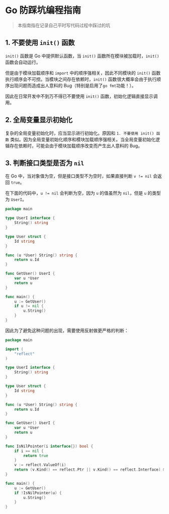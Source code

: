 # Go 防踩坑编程指南

> 本指南指在记录自己平时写代码过程中踩过的坑

## 1. 不要使用 `init()` 函数

`init()` 函数是 Go 中提供默认函数，当 `init()` 函数所在模块被加载时，`init()` 函数会自动运行。

但是由于模块加载顺序和 `import` 中的顺序强相关，因此不同模块的 `init()` 函数执行顺序会不可控。当模块之间存在依赖时，`init()` 函数很大概率会由于执行顺序出现问题而造成出人意料的 Bug（特别是启用了`go fmt`功能！）。

因此在日常开发中不到万不得已不要使用 `init()` 函数，初始化逻辑直接显示调用。

 

## 2. 全局变量显示初始化

复杂的全局变量初始化时，应当显示进行初始化。原因和 `1. 不要使用 init() 函数` 类似。因为全局变量初始化顺序和模块加载顺序强相关。当全局变量初始化逻辑存在依赖时，可能会由于模块加载顺序改变而产生出人意料的 Bug。



## 3. 判断接口类型是否为 `nil`

在 Go 中，当对象值为空，但是接口类型不为空时，如果直接判断 `v != nil` 会返回 `true`。

在下面的代码中，`u != nil` 会判断为空，因为 `u` 的值虽然为 `nil`，但是 `u` 的类型为 `UserI`。

```go
package main

type UserI interface {
	String() string
}

type User struct {
	Id string
}

func (u *User) String() string {
	return u.Id
}

func GetUser() UserI {
	var u *User
	return u
}

func main() {
	u := GetUser()
	if u != nil {
		u.String()
	}
}
```

因此为了避免这种问题的出现，需要使用反射做更严格的判断：

```go
package main

import (
	"reflect"
)

type UserI interface {
	String() string
}

type User struct {
	Id string
}

func (u *User) String() string {
	return u.Id
}

func GetUser() UserI {
	var u *User
	return u
}

func IsNilPointer(i interface{}) bool {
	if i == nil {
		return true
	}
	v := reflect.ValueOf(i)
	return (v.Kind() == reflect.Ptr || v.Kind() == reflect.Interface) && v.IsNil()
}

func main() {
	u := GetUser()
	if !IsNilPointer(u) {
		u.String()
	}
}
```